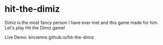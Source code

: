 # hit-the-dimiz
Dimiz is the most fancy person I have ever met and this game made for him.
Let's play Hit the Dimiz game!

Live Demo: kirciemre.github.io/hit-the-dimiz
